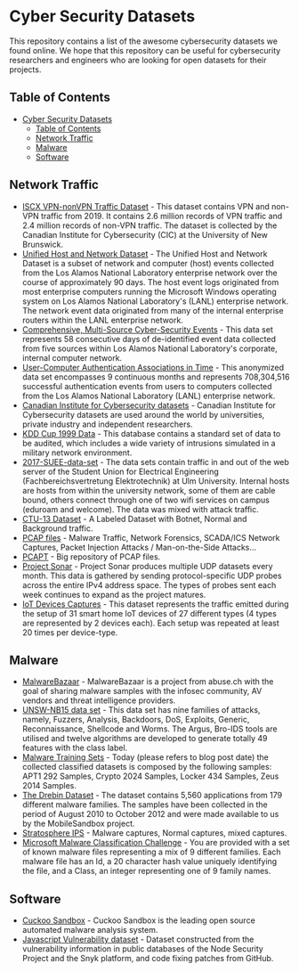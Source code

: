 # Cyber Security Datasets

This repository contains a list of the awesome cybersecurity datasets we found online. We hope that this repository can be useful for cybersecurity researchers and engineers who are looking for open datasets for their projects.

## Table of Contents

- [Cyber Security Datasets](#cyber-security-datasets)
  - [Table of Contents](#table-of-contents)
  - [Network Traffic](#network-traffic)
  - [Malware](#malware)
  - [Software](#software)

## Network Traffic

- [ISCX VPN-nonVPN Traffic Dataset](https://www.unb.ca/cic/datasets/vpn.html) - This dataset contains VPN and non-VPN traffic from 2019. It contains 2.6 million records of VPN traffic and 2.4 million records of non-VPN traffic. The dataset is collected by the Canadian Institute for Cybersecurity (CIC) at the University of New Brunswick.
- [Unified Host and Network Dataset](https://csr.lanl.gov/data/2017.html) - The Unified Host and Network Dataset is a subset of network and computer (host) events collected from the Los Alamos National Laboratory enterprise network over the course of approximately 90 days. The host event logs originated from most enterprise computers running the Microsoft Windows operating system on Los Alamos National Laboratory's (LANL) enterprise network. The network event data originated from many of the internal enterprise routers within the LANL enterprise network.
- [Comprehensive, Multi-Source Cyber-Security Events](https://csr.lanl.gov/data/cyber1/) - This data set represents 58 consecutive days of de-identified event data collected from five sources within Los Alamos National Laboratory's corporate, internal computer network.
- [User-Computer Authentication Associations in Time](https://csr.lanl.gov/data/auth/) - This anonymized data set encompasses 9 continuous months and represents 708,304,516 successful authentication events from users to computers collected from the Los Alamos National Laboratory (LANL) enterprise network.
- [Canadian Institute for Cybersecurity datasets](https://www.unb.ca/cic/datasets/index.html) - Canadian Institute for Cybersecurity datasets are used around the world by universities, private industry and independent researchers.
- [KDD Cup 1999 Data]() - This database contains a standard set of data to be audited, which includes a wide variety of intrusions simulated in a military network environment.
- [2017-SUEE-data-set](https://github.com/vs-uulm/2017-SUEE-data-set) - The data sets contain traffic in and out of the web server of the Student Union for Electrical Engineering (Fachbereichsvertretung Elektrotechnik) at Ulm University. Internal hosts are hosts from within the university network, some of them are cable bound, others connect through one of two wifi services on campus (eduroam and welcome). The data was mixed with attack traffic.
- [CTU-13 Dataset](https://www.stratosphereips.org/datasets-ctu13/) - A Labeled Dataset with Botnet, Normal and Background traffic.
- [PCAP files](https://www.netresec.com/index.ashx?page=PcapFiles) - Malware Traffic, Network Forensics, SCADA/ICS Network Captures, Packet Injection Attacks / Man-on-the-Side Attacks…
- [PCAPT](https://github.com/windy/pcapr) - Big repository of PCAP files.
- [Project Sonar](https://github.com/rapid7/sonar/wiki/UDP) - Project Sonar produces multiple UDP datasets every month. This data is gathered by sending protocol-specific UDP probes across the entire IPv4 address space. The types of probes sent each week continues to expand as the project matures.
- [IoT Devices Captures](https://research.aalto.fi/en/datasets/iot-devices-captures(285a9b06-de31-4d8b-88e9-5bdba46cc161).html) - This dataset represents the traffic emitted during the setup of 31 smart home IoT devices of 27 different types (4 types are represented by 2 devices each). Each setup was repeated at least 20 times per device-type.

## Malware

- [MalwareBazaar](https://bazaar.abuse.ch/) - MalwareBazaar is a project from abuse.ch with the goal of sharing malware samples with the infosec community, AV vendors and threat intelligence providers.
- [UNSW-NB15 data set](https://www.unsw.adfa.edu.au/unsw-canberra-cyber/cybersecurity/ADFA-NB15-Datasets/) - This data set has nine families of attacks, namely, Fuzzers, Analysis, Backdoors, DoS, Exploits, Generic, Reconnaissance, Shellcode and Worms. The Argus, Bro-IDS tools are utilised and twelve algorithms are developed to generate totally 49 features with the class label.
- [Malware Training Sets](https://marcoramilli.blogspot.com/2016/12/malware-training-sets-machine-learning.html) - Today (please refers to blog post date) the collected classified datasets is composed by the following samples: APT1 292 Samples, Crypto 2024 Samples, Locker 434 Samples, Zeus 2014 Samples.
- [The Drebin Dataset](https://www.sec.cs.tu-bs.de/~danarp/drebin/) - The dataset contains 5,560 applications from 179 different malware families. The samples have been collected in the period of August 2010 to October 2012 and were made available to us by the MobileSandbox project.
- [Stratosphere IPS](https://www.stratosphereips.org/datasets-overview/) - Malware captures, Normal captures, mixed captures.
- [Microsoft Malware Classification Challenge](https://www.kaggle.com/c/malware-classification/data) - You are provided with a set of known malware files representing a mix of 9 different families. Each malware file has an Id, a 20 character hash value uniquely identifying the file, and a Class, an integer representing one of 9 family names.

## Software

- [Cuckoo Sandbox](https://cuckoosandbox.org/) - Cuckoo Sandbox is the leading open source automated malware analysis system.
- [Javascript Vulnerability dataset](http://www.inf.u-szeged.hu/~ferenc/papers/JSVulnerabilityDataSet/) - Dataset constructed from the vulnerability information in public databases of the Node Security Project and the Snyk platform, and code fixing patches from GitHub.
